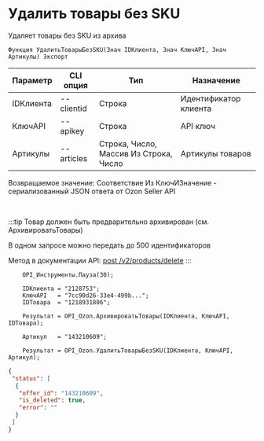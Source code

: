 ﻿---
sidebar_position: 14
---

# Удалить товары без SKU
 Удаляет товары без SKU из архива



`Функция УдалитьТоварыБезSKU(Знач IDКлиента, Знач КлючAPI, Знач Артикулы) Экспорт`

  | Параметр | CLI опция | Тип | Назначение |
  |-|-|-|-|
  | IDКлиента | --clientid | Строка | Идентификатор клиента |
  | КлючAPI | --apikey | Строка | API ключ |
  | Артикулы | --articles | Строка, Число, Массив Из Строка, Число | Артикулы товаров |

  
  Возвращаемое значение:   Соответствие Из КлючИЗначение - сериализованный JSON ответа от Ozon Seller API

<br/>

:::tip
Товар должен быть предварительно архивирован (см. АрхивироватьТовары)

 В одном запросе можно передать до 500 идентификаторов

 Метод в документации API: [post /v2/products/delete](https://docs.ozon.ru/api/seller/#operation/ProductAPI_DeleteProducts)
:::
<br/>


```bsl title="Пример кода"
    OPI_Инструменты.Пауза(30);

    IDКлиента = "2128753";
    КлючAPI   = "7cc90d26-33e4-499b...";
    IDТовара  = "1218931806";

    Результат = OPI_Ozon.АрхивироватьТовары(IDКлиента, КлючAPI, IDТовара);

    Артикул   = "143210609";

    Результат = OPI_Ozon.УдалитьТоварыБезSKU(IDКлиента, КлючAPI, Артикул);
```
    



```json title="Результат"
{
 "status": [
  {
   "offer_id": "143210609",
   "is_deleted": true,
   "error": ""
  }
 ]
}
```
